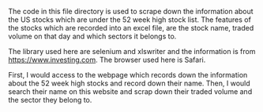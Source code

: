 The code in this file directory is used to scrape down the information about the US stocks which are under the 52 week high stock list. The features of the stocks which are recorded into an excel file, are the stock name, traded volume on that day and which sectors it belongs to.

The library used here are selenium and xlswriter and the information is from https://www.investing.com. The browser used here is Safari.

First, I would access to the webpage which records down the information about the 52 week high stocks and record down their name. Then, I would search their name on this website and scrap down their traded volume and the sector they belong to.
